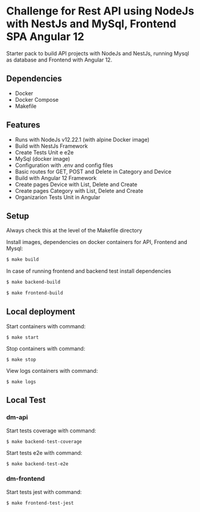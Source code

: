 # Challenge for Rest API using NodeJs with NestJs and MySql, Frontend SPA Angular 12
Starter pack to build API projects with NodeJs and NestJs, running Mysql as database and Frontend with Angular 12.

## Dependencies
- Docker
- Docker Compose
- Makefile

## Features
- Runs with NodeJs v12.22.1 (with alpine Docker image)
- Build with NestJs Framework
- Create Tests Unit e e2e
- MySql (docker image)
- Configuration with .env and config files
- Basic routes for GET, POST and Delete in Category and Device
- Build with Angular 12 Framework
- Create pages Device with List, Delete and Create
- Create pages Category with List, Delete and Create
- Organizarion Tests Unit in Angular

## Setup 
Always check this at the level of the Makefile directory

Install images, dependencies on docker containers for API, Frontend and Mysql:

```bash
$ make build
```

In case of running frontend and backend test install dependencies

```bash
$ make backend-build 
```


```bash
$ make frontend-build
```


## Local deployment
Start containers with command:

```
$ make start
```

Stop containers with command:

```
$ make stop
```

View logs containers with command:

```
$ make logs
```

## Local Test
### dm-api

Start tests coverage with command:

```
$ make backend-test-coverage
```

Start tests e2e with command:

```
$ make backend-test-e2e
```

### dm-frontend

Start tests jest  with command:

```
$ make frontend-test-jest
```